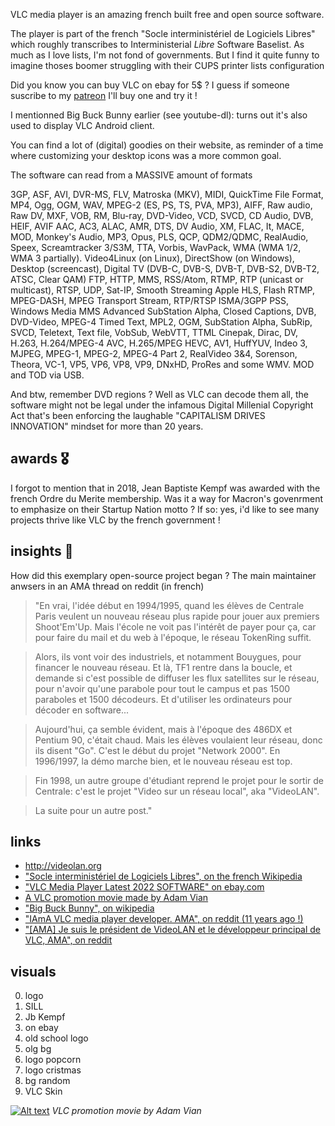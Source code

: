 VLC media player is an amazing french built free and open source software.

The player is part of the french "Socle interministériel de Logiciels Libres" which roughly transcribes to Interministerial *Libre* Software Baselist. As much as I love lists, I'm not fond of governments. But I find it quite funny to imagine thoses boomer struggling with their CUPS printer lists configuration

Did you know you can buy VLC on ebay for 5$ ? I guess if someone suscribe to my [patreon](https://www.patreon.com/copyright_) I'll buy one and try it !

I mentionned Big Buck Bunny earlier (see youtube-dl): turns out it's also used to display VLC Android client.

You can find a lot of (digital) goodies on their website, as reminder of a time where customizing your desktop icons was a more common goal.

The software can read from a MASSIVE amount of formats

3GP, ASF, AVI, DVR-MS, FLV, Matroska (MKV), MIDI, QuickTime File Format, MP4, Ogg, OGM, WAV, MPEG-2 (ES, PS, TS, PVA, MP3), AIFF, Raw audio, Raw DV, MXF, VOB, RM, Blu-ray, DVD-Video, VCD, SVCD, CD Audio, DVB, HEIF, AVIF
AAC, AC3, ALAC, AMR, DTS, DV Audio, XM, FLAC, It, MACE, MOD, Monkey's Audio, MP3, Opus, PLS, QCP, QDM2/QDMC, RealAudio, Speex, Screamtracker 3/S3M, TTA, Vorbis, WavPack, WMA (WMA 1/2, WMA 3 partially).
Video4Linux (on Linux), DirectShow (on Windows), Desktop (screencast), Digital TV (DVB-C, DVB-S, DVB-T, DVB-S2, DVB-T2, ATSC, Clear QAM)
FTP, HTTP, MMS, RSS/Atom, RTMP, RTP (unicast or multicast), RTSP, UDP, Sat-IP, Smooth Streaming
Apple HLS, Flash RTMP, MPEG-DASH, MPEG Transport Stream, RTP/RTSP ISMA/3GPP PSS, Windows Media MMS
Advanced SubStation Alpha, Closed Captions, DVB, DVD-Video, MPEG-4 Timed Text, MPL2, OGM, SubStation Alpha, SubRip, SVCD, Teletext, Text file, VobSub, WebVTT, TTML
Cinepak, Dirac, DV, H.263, H.264/MPEG-4 AVC, H.265/MPEG HEVC, AV1, HuffYUV, Indeo 3, MJPEG, MPEG-1, MPEG-2, MPEG-4 Part 2, RealVideo 3&4, Sorenson, Theora, VC-1, VP5, VP6, VP8, VP9, DNxHD, ProRes and some WMV.
MOD and TOD via USB.

And btw, remember DVD regions ? Well as VLC can decode them all, the software might not be legal under the infamous Digital Millenial Copyright Act that's been enforcing the laughable "CAPITALISM DRIVES INNOVATION" mindset for more than 20 years. 

## awards 🎖️
I forgot to mention that in 2018, Jean Baptiste Kempf was awarded with the french Ordre du Merite membership. Was it a way for Macron's govenrment to emphasize on their Startup Nation motto ? If so: yes, i'd like to see many projects thrive like VLC 
by the french government !

## insights 👀

How did this exemplary open-source project began ? The main maintainer anwsers in an AMA thread on reddit (in french)
> "En vrai, l'idée début en 1994/1995, quand les élèves de Centrale Paris veulent un nouveau réseau plus rapide pour jouer aux premiers Shoot'Em'Up. Mais l'école ne voit pas l'intérêt de payer pour ça, car pour faire du mail et du web à l'époque, le réseau TokenRing suffit.

> Alors, ils vont voir des industriels, et notamment Bouygues, pour financer le nouveau réseau. Et là, TF1 rentre dans la boucle, et demande si c'est possible de diffuser les flux satellites sur le réseau, pour n'avoir qu'une parabole pour tout le campus et pas 1500 paraboles et 1500 décodeurs. Et d'utiliser les ordinateurs pour décoder en software...

> Aujourd'hui, ça semble évident, mais à l'époque des 486DX et Pentium 90, c'était chaud. Mais les élèves voulaient leur réseau, donc ils disent "Go". C'est le début du projet "Network 2000". En 1996/1997, la démo marche bien, et le nouveau réseau est top.

> Fin 1998, un autre groupe d'étudiant reprend le projet pour le sortir de Centrale: c'est le projet "Video sur un réseau local", aka "VideoLAN".

> La suite pour un autre post."



## links
* http://videolan.org
* ["Socle interministériel de Logiciels Libres", on the french Wikipedia](https://fr.wikipedia.org/wiki/Socle_interminist%C3%A9riel_de_logiciels_libres)
* ["VLC Media Player Latest 2022 SOFTWARE" on
    ebay.com](https://web.archive.org/web/20220110113830/https://www.ebay.com/itm/275082518345)
* [A VLC promotion movie made by Adam Vian](https://images.videolan.org/images/vlc-player.mp4)
* ["Big Buck Bunny", on wikipedia](https://en.wikipedia.org/wiki/Big_Buck_Bunny)
* ["IAmA VLC media player developer. AMA", on reddit (11 years ago !)](https://www.reddit.com/r/IAmA/comments/g6cqr/iama_vlc_media_player_developer_ama/)
* ["[AMA] Je suis le président de VideoLAN et le développeur principal de VLC, AMA", on reddit](https://www.reddit.com/r/france/comments/736ghk/ama_je_suis_le_pr%C3%A9sident_de_videolan_et_le/) 


## visuals
0. logo
1. SILL
2. Jb Kempf
3. on ebay
4. old school logo
5. olg bg
6. logo popcorn
7. logo cristmas
8. bg random
9. VLC Skin 

[![Alt text](https://img.youtube.com/vi/vVXGLPl3n7E/0.jpg)](https://www.youtube.com/watch?v=vVXGLPl3n7E)
*VLC promotion movie by Adam Vian*
